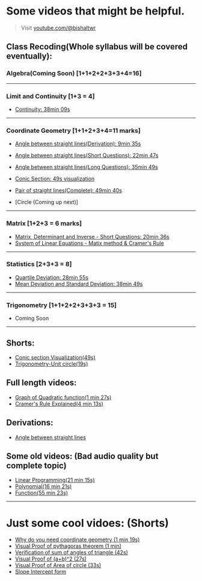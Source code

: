 # Some videos that might be helpful. 

> Visit [youtube.com/@bishaltwr](youtube.com/@bishaltwr)

## Class Recoding(Whole syllabus will be covered eventually):

### Algebra(Coming Soon) [1+1+2+2+3+3+4=16]

---

### Limit and Continuity [1+3 = 4]

- [Continuity: 38min 09s](https://youtu.be/vz9oGFAOj_Q)

---

### Coordinate Geometry [1+1+2+3+4=11 marks]

- [Angle between straight lines(Derivation): 9min 35s](https://youtu.be/1a51_URJFa0?si=XbvI5fHJGREUBBCr)
- [Angle between straight lines(Short Questions): 22min 47s](https://youtu.be/fyVmyN7-2X4)
- [Angle between straight lines(Long Questions): 35min 49s](https://youtu.be/gGv6WZeOHtA)

- [Conic Section: 49s visualization](https://youtube.com/shorts/Y9y6HEpW8W4?feature=share)

- [Pair of straight lines(Complete): 49min 40s](https://youtu.be/6Cf4yeuNdCk)
- [Circle (Coming up next)]


---

### Matrix [1+2+3 = 6 marks]

- [Matrix, Determinant and Inverse - Short Questions: 20min 36s](https://youtu.be/q87Qfao9Hcc)
- [System of Linear Equations - Matix method & Cramer's Rule](https://youtu.be/szDjnezQ608)

---

### Statistics [2+3+3 = 8]

- [Quartile Deviation: 28min 55s](https://youtu.be/psbigTiSRrk)
- [Mean Deviation and Standard Deviation: 38min 49s](https://youtu.be/erPYDRLOxcg)

---

### Trigonometry [1+1+2+2+3+3+3 = 15]

- Coming Soon

---

## Shorts:

- [Conic section Visualization(49s)](https://youtube.com/shorts/Y9y6HEpW8W4?feature=share)
- [Trigonometry-Unit circle(19s)](https://youtube.com/shorts/NuWqoXFhgdM?feature=share)


## Full length videos:

- [Graph of Quadratic function(1 min 27s)](https://youtu.be/Al6BF10BSPY)
- [Cramer's Rule Explained(4 min 13s)](https://youtu.be/g_eMbMuzaOo)


## Derivations:

- [Angle between straight lines](https://youtu.be/1a51_URJFa0)

## Some old videos: (Bad audio quality but complete topic)

- [Linear Programming(21 min 15s)](https://youtu.be/z_4yHNLT7KM)
- [Polynomial(16 min 21s)](https://youtu.be/JqMWYhKpAvc)
- [Function(55 min 23s)](https://youtu.be/Qnz5QkAD_aE)

----

# Just some cool vidoes: (Shorts)

- [Why do you need coordinate geometry (1 min 19s)](https://youtube.com/shorts/S4pmWmsGSP4?feature=share)
- [Visual Proof of pythagoras theorem (1 min)](https://youtube.com/shorts/zcYTzHTVvbw?feature=share)
- [Verification of sum of angles of triangle (42s)](https://youtube.com/shorts/A4SjSJW-3kM?feature=share)
- [Visual Proof of (a+b)^2 (27s)](https://youtube.com/shorts/djZC5Z4RW-E?feature=share)
- [Visual Proof of Area of circle (33s)](https://youtube.com/shorts/y4VVuy18mrU?feature=share)
- [Slope Intercept form](https://youtube.com/shorts/psuQRQhVmMo?feature=share)
